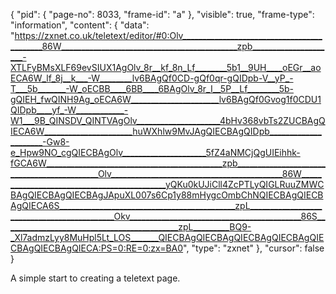 { 
"pid": {
    "page-no": 8033,
    "frame-id": "a"
  },
  "visible": true,
  "frame-type": "information",
  "content": {
    "data": "https://zxnet.co.uk/teletext/editor/#0:Olv___________________________________________86W____________________________________________zpb_____________________-XTLFyBMsXLF69evSIUX1AgOlv_8r__kf_8n_Lf________5b1__9UH____oEGr__aoECA6W_lf_8j__k___-W________lv6BAgQf0CD-gQf0qr-gQIDpb-V__yP_-T___5b_______-W_oECBB____6BB____6BAgOlv_8r_I__5P__Lf________5b-gQIEH_fwQINH9Ag_oECA6W______________________lv6BAgQf0Gvog1f0CDU1QIDpb____yf_-W____________-W1___9B_QINSDV_QINTVAgOlv_____________________4bHv368vbTs2ZUCBAgQIECA6W______________________huWXhlw9MvJAgQIECBAgQIDpb_____________________-Gw8-e_Hpw9NO_cgQIECBAgOlv_____________________5fZ4aNMCjQgUIEihhk-fGCA6W____________________________________________zpb____________________________________________Olv___________________________________________86W____________________________________________yQKu0kUJiCll4ZcPTLyQIGLRuuZMWCBAgQIECBAgQIECBAgJApuXL007s6Cp1y88mHygcOmbChNQIECBAgQIECBAgQIECA6S____________________________________________zpL____________________________________________Okv___________________________________________86S____________________________________________zpL_________BQ9-_Xl7admzLyy8MuHpl5Lt_LOS_______QIECBAgQIECBAgQIECBAgQIECBAgQIECBAgQIECBAgQIECA:PS=0:RE=0:zx=BA0",
    "type": "zxnet"
  },
  "cursor": false
}

A simple start to creating a teletext page.
